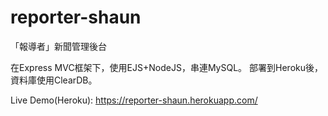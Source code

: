 # reporter-shaun
「報導者」新聞管理後台

在Express MVC框架下，使用EJS+NodeJS，串連MySQL。
部署到Heroku後，資料庫使用ClearDB。

Live Demo(Heroku): https://reporter-shaun.herokuapp.com/
